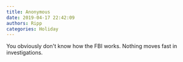 ```yaml
---
title: Anonymous
date: 2019-04-17 22:42:09
authors: Ripp
categories: Holiday
---
```


 You obviously don't know how the FBI works. Nothing moves fast in investigations.